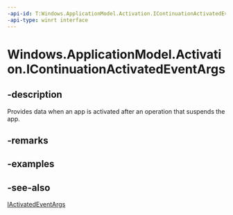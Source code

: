 ```yaml
---
-api-id: T:Windows.ApplicationModel.Activation.IContinuationActivatedEventArgs
-api-type: winrt interface
---
```


<!-- Interface syntax.
public interface IContinuationActivatedEventArgs : Windows.ApplicationModel.Activation.IActivatedEventArgs
-->

# Windows.ApplicationModel.Activation.IContinuationActivatedEventArgs

## -description
Provides data when an app is activated after an operation that suspends the app.

## -remarks

## -examples

## -see-also
[IActivatedEventArgs](iactivatedeventargs.md)